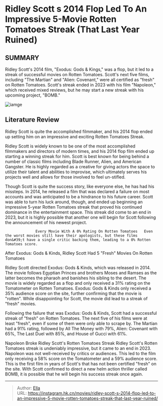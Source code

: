 # Ridley Scott s 2014 Flop Led To An Impressive 5-Movie Rotten Tomatoes Streak (That Last Year Ruined)


## SUMMARY 



  Ridley Scott&#39;s 2014 film, &#34;Exodus: Gods &amp; Kings,&#34; was a flop, but it led to a streak of successful movies on Rotten Tomatoes.   Scott&#39;s next five films, including &#34;The Martian&#34; and &#34;Alien: Covenant,&#34; were all certified as &#34;fresh&#34; on Rotten Tomatoes.   Scott&#39;s streak ended in 2023 with his film &#34;Napoleon,&#34; which received mixed reviews, but he may start a new streak with his upcoming project, &#34;BOMB.&#34;  

![iamge](https://static1.srcdn.com/wordpress/wp-content/uploads/2024/01/ridleyscott-exodus-christianbale.jpg)

## Literature Review

Ridley Scott is quite the accomplished filmmaker, and his 2014 flop ended up setting him on an impressive and exciting Rotten Tomatoes Streak.




Ridley Scott is widely known to be one of the most accomplished filmmakers and directors of modern times, and his 2014 flop film ended up starting a winning streak for him. Scott is best known for being behind a number of classic films including Blade Runner, Alien, and American Gangster. He is highly regarded as a creative for giving actors the space to utilize their talent and abilities to improvise, which ultimately serves his projects well and allows for those involved to feel un-stifled.




Though Scott is quite the success story, like everyone else, he has had his missteps. In 2014, he released a film that was declared a failure on most accounts and was anticipated to be a hindrance to his future career. Scott was able to turn his luck around, though, and ended up beginning an impressive 5-year Rotten Tomatoes streak that proved his continued dominance in the entertainment space. This streak did come to an end in 2023, but it is highly possible that another one will begin for Scott following the announcement of his newest project.

                  Every Movie With A 0% Rating On Rotten Tomatoes   Even the worst movies still have their apologists, but these films don&#39;t have a single critic backing them, leading to a 0% Rotten Tomatoes score.   


 After Exodus: Gods &amp; Kinds, Ridley Scott Had 5 &#34;Fresh&#34; Movies On Rotten Tomatoes 
          




Ridley Scott directed Exodus: Gods &amp; Kinds, which was released in 2014. The movie follows Egyptian Princes and brothers Moses and Ramses as the latter becomes the pharaoh and banishes his sibling to the desert. The movie is widely regarded as a flop and only received a 31% rating on the Tomatometer on Rotten Tomatoes. Exodus: Gods &amp; Kinds only received a 35% audience score on the site, further confirming that the movie is &#34;rotten&#34;. While disappointing for Scott, the movie did lead to a streak of &#34;fresh&#34; movies.

Following the failure that was Exodus: Gods &amp; Kinds, Scott had a successful streak of &#34;fresh&#34; on Rotten Tomatoes. The next five of his films were at least &#34;fresh&#34;, even if some of them were only able to scrape by. The Martian had a 91% rating, followed by All The Money with 79%, Alien: Covenant with 65%, The Last Duel with 85%, and House of Gucci with 61%.



 Napoleon Broke Ridley Scott&#39;s Rotten Tomatoes Streak 
Ridley Scott&#39;s Rotten Tomatoes streak is undeniably impressive, but it came to an end in 2023. Napoleon was not well-received by critics or audiences. This led to the film only receiving a 58% score on the Tomatometer and a 59% audience score. This is the first film in years of Scott&#39;s that has not been certified &#34;fresh&#34; on the site. With Scott confirmed to direct a new helm action thriller called BOMB, it is possible that he will begin his success streak once again.






---

> Author: [Ella](https://instagram.hk.cn/)  
> URL: https://instagram.hk.cn/movies/ridley-scott-s-2014-flop-led-to-an-impressive-5-movie-rotten-tomatoes-streak-that-last-year-ruined/  

